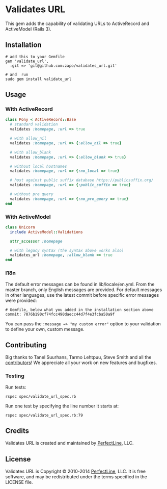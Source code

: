# Validates URL

This gem adds the capability of validating URLs to ActiveRecord and ActiveModel (Rails 3).

## Installation
    
```    
# add this to your Gemfile
gem 'validate_url',
  :git => 'git@github.com:zapo/validates_url.git'

# and  run
sudo gem install validate_url
```

## Usage

### With ActiveRecord

```ruby    
class Pony < ActiveRecord::Base
  # standard validation
  validates :homepage, :url => true

  # with allow_nil
  validates :homepage, :url => {:allow_nil => true}

  # with allow_blank
  validates :homepage, :url => {:allow_blank => true}

  # without local hostnames
  validates :homepage, :url => {:no_local => true}

  # host against public suffix database https://publicsuffix.org/
  validates :homepage, :url => {:public_suffix => true}

  # without pre query
  validates :homepage, :url => {:no_pre_query => true}
end
```

### With ActiveModel

```ruby
class Unicorn
  include ActiveModel::Validations

  attr_accessor :homepage

  # with legacy syntax (the syntax above works also)
  validates_url :homepage, :allow_blank => true
end
```

### I18n

The default error messages can be found in lib/locale/en.yml.
From the master branch, only English messages are provided. For default messages in other languages, use the latest commit before specific error messages were provided:

```
# Gemfile, below what you added in the installation section above
commit: 7076b190cf74fcc490daecc44d7f4e3fcba50a9f
```

You can pass the `:message => "my custom error"` option to your validation to define your own, custom message.


## Contributing


Big thanks to Tanel Suurhans, Tarmo Lehtpuu, Steve Smith and all the [contributors](https://github.com/perfectline/validates_url/contributors)! We appreciate all your work on new features and bugfixes.

### Testing

Run tests:

`rspec spec/validate_url_spec.rb`

Run one test by specifying the line number it starts at:

`rspec spec/validate_url_spec.rb:79`


## Credits

Validates URL is created and maintained by [PerfectLine](http://www.perfectline.co), LLC.

## License

Validates URL is Copyright © 2010-2014 [PerfectLine](http://www.perfectline.co), LLC. It is free software, and may be
redistributed under the terms specified in the LICENSE file.
